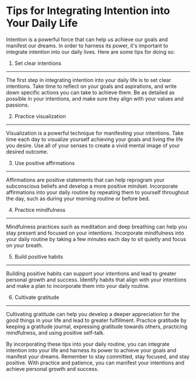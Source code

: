Tips for Integrating Intention into Your Daily Life
===============================================================

Intention is a powerful force that can help us achieve our goals and manifest our dreams. In order to harness its power, it's important to integrate intention into our daily lives. Here are some tips for doing so:

1. Set clear intentions
-----------------------

The first step in integrating intention into your daily life is to set clear intentions. Take time to reflect on your goals and aspirations, and write down specific actions you can take to achieve them. Be as detailed as possible in your intentions, and make sure they align with your values and passions.

2. Practice visualization
-------------------------

Visualization is a powerful technique for manifesting your intentions. Take time each day to visualize yourself achieving your goals and living the life you desire. Use all of your senses to create a vivid mental image of your desired outcome.

3. Use positive affirmations
----------------------------

Affirmations are positive statements that can help reprogram your subconscious beliefs and develop a more positive mindset. Incorporate affirmations into your daily routine by repeating them to yourself throughout the day, such as during your morning routine or before bed.

4. Practice mindfulness
-----------------------

Mindfulness practices such as meditation and deep breathing can help you stay present and focused on your intentions. Incorporate mindfulness into your daily routine by taking a few minutes each day to sit quietly and focus on your breath.

5. Build positive habits
------------------------

Building positive habits can support your intentions and lead to greater personal growth and success. Identify habits that align with your intentions and make a plan to incorporate them into your daily routine.

6. Cultivate gratitude
----------------------

Cultivating gratitude can help you develop a deeper appreciation for the good things in your life and lead to greater fulfillment. Practice gratitude by keeping a gratitude journal, expressing gratitude towards others, practicing mindfulness, and using positive self-talk.

By incorporating these tips into your daily routine, you can integrate intention into your life and harness its power to achieve your goals and manifest your dreams. Remember to stay committed, stay focused, and stay positive. With practice and patience, you can manifest your intentions and achieve personal growth and success.
